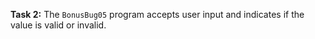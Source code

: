 **Task 2:** The `BonusBug05` program accepts user input and indicates if the value is valid or invalid.
